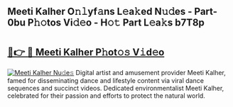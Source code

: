 ## Meeti Kalher O𝚗𝚕yf𝚊ns L𝚎a𝚔ed N𝚞𝚍es - Part-0bu P𝚑𝚘tos Vi𝚍𝚎o - H𝚘𝚝 Part L𝚎a𝚔s b7T8p

# <h2><a href="http://kf4yi3.oniu.top/?m=Meeti+Kalher">🔗👉 🔴 Meeti Kalher P𝚑ot𝚘𝚜 V𝚒d𝚎o</a></h2>

[![Meeti Kalher Nu𝚍e𝚜](https://i.imgur.com/0qMVB7G.gif)](http://kf4yi3.oniu.top/?m=Meeti+Kalher)
Digital artist and amusement provider Meeti Kalher, famed for disseminating dance and lifestyle content via viral dance sequences and succinct videos. Dedicated environmentalist Meeti Kalher, celebrated for their passion and efforts to protect the natural world.  
